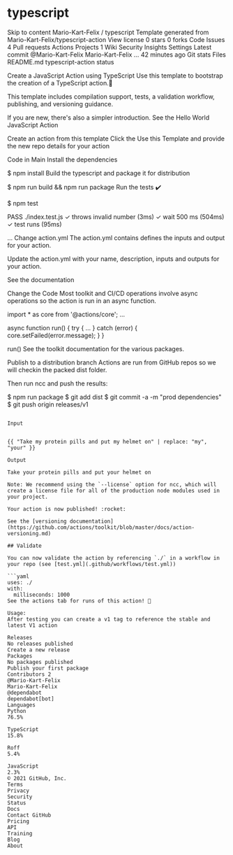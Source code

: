 # typescript
Skip to content
Mario-Kart-Felix
/
typescript
Template
generated from Mario-Kart-Felix/typescript-action
 View license
 0 stars  0 forks
Code
Issues
4
Pull requests
Actions
Projects
1
Wiki
Security
Insights
Settings
Latest commit
@Mario-Kart-Felix
Mario-Kart-Felix
…
42 minutes ago
Git stats
Files
README.md
typescript-action status

Create a JavaScript Action using TypeScript
Use this template to bootstrap the creation of a TypeScript action.🚀

This template includes compilation support, tests, a validation workflow, publishing, and versioning guidance.

If you are new, there's also a simpler introduction. See the Hello World JavaScript Action

Create an action from this template
Click the Use this Template and provide the new repo details for your action

Code in Main
Install the dependencies

$ npm install
Build the typescript and package it for distribution

$ npm run build && npm run package
Run the tests ✔️

$ npm test

 PASS  ./index.test.js
  ✓ throws invalid number (3ms)
  ✓ wait 500 ms (504ms)
  ✓ test runs (95ms)

...
Change action.yml
The action.yml contains defines the inputs and output for your action.

Update the action.yml with your name, description, inputs and outputs for your action.

See the documentation

Change the Code
Most toolkit and CI/CD operations involve async operations so the action is run in an async function.

import * as core from '@actions/core';
...

async function run() {
  try { 
      ...
  } 
  catch (error) {
    core.setFailed(error.message);
  }
}

run()
See the toolkit documentation for the various packages.

Publish to a distribution branch
Actions are run from GitHub repos so we will checkin the packed dist folder.

Then run ncc and push the results:

$ npm run package
$ git add dist
$ git commit -a -m "prod dependencies"
$ git push origin releases/v1
```Replaces every occurrence of the first argument in a string with the second argument.

Input


{{ "Take my protein pills and put my helmet on" | replace: "my", "your" }}

Output

Take your protein pills and put your helmet on

Note: We recommend using the `--license` option for ncc, which will create a license file for all of the production node modules used in your project.

Your action is now published! :rocket: 

See the [versioning documentation](https://github.com/actions/toolkit/blob/master/docs/action-versioning.md)

## Validate

You can now validate the action by referencing `./` in a workflow in your repo (see [test.yml](.github/workflows/test.yml))

```yaml
uses: ./
with:
  milliseconds: 1000
See the actions tab for runs of this action! 🚀

Usage:
After testing you can create a v1 tag to reference the stable and latest V1 action

Releases
No releases published
Create a new release
Packages
No packages published
Publish your first package
Contributors 2
@Mario-Kart-Felix
Mario-Kart-Felix
@dependabot
dependabot[bot]
Languages
Python
76.5%
 
TypeScript
15.8%
 
Roff
5.4%
 
JavaScript
2.3%
© 2021 GitHub, Inc.
Terms
Privacy
Security
Status
Docs
Contact GitHub
Pricing
API
Training
Blog
About
